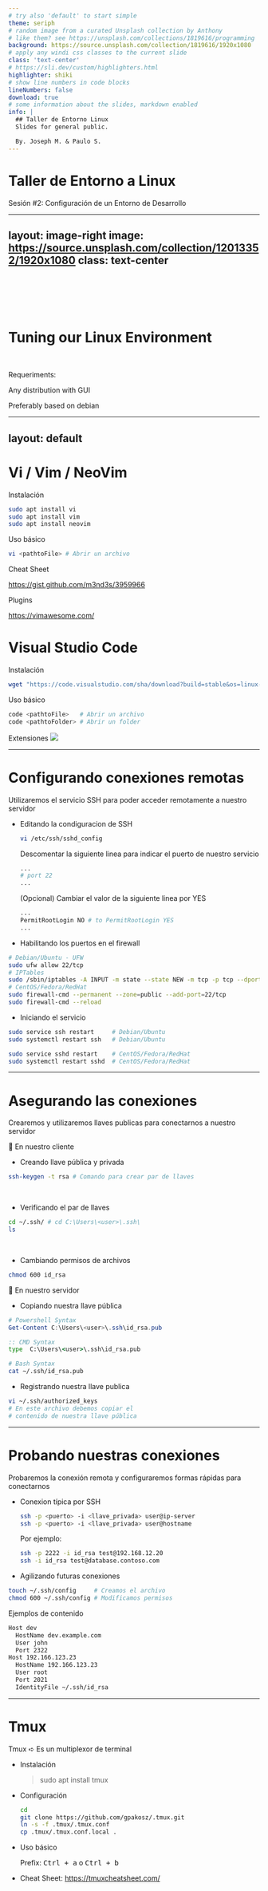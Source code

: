 ```yaml
---
# try also 'default' to start simple
theme: seriph
# random image from a curated Unsplash collection by Anthony
# like them? see https://unsplash.com/collections/1819616/programming
background: https://source.unsplash.com/collection/1819616/1920x1080
# apply any windi css classes to the current slide
class: 'text-center'
# https://sli.dev/custom/highlighters.html
highlighter: shiki
# show line numbers in code blocks
lineNumbers: false
download: true
# some information about the slides, markdown enabled
info: |
  ## Taller de Entorno Linux
  Slides for general public.

  By. Joseph M. & Paulo S.
---
```


# Taller de Entorno a Linux

Sesión #2: Configuración de un Entorno de Desarrollo

---
layout: image-right
image: https://source.unsplash.com/collection/12013352/1920x1080
class: text-center
---

<br><br><br><br>

# Tuning our Linux Environment
<br>

Requeriments:

Any distribution with GUI

Preferably based on debian

---
layout: default
---


<div class="grid grid-cols-2 gap-x-4">
<div>

# Vi / Vim / NeoVim

Instalación
```bash
sudo apt install vi
sudo apt install vim
sudo apt install neovim
```
Uso básico
```bash
vi <pathtoFile> # Abrir un archivo
```

Cheat Sheet

https://gist.github.com/m3nd3s/3959966

Plugins

https://vimawesome.com/

</div>
<div>


# Visual Studio Code

Instalación
```bash
wget "https://code.visualstudio.com/sha/download?build=stable&os=linux-deb-x64" -O code.deb && sudo dpkg -i code.deb && rm code.deb
```
Uso básico
```bash
code <pathtoFile>   # Abrir un archivo
code <pathtoFolder> # Abrir un folder
```

Extensiones
<img src="https://box.misaelabanto.com/Screenshot_1.png" class="justify-center w-40">

</div></div>

---

# Configurando conexiones remotas

Utilizaremos el servicio SSH para poder acceder remotamente a nuestro servidor

<div class="grid grid-cols-2 gap-x-4">
<div>

- Editando la condiguracion de SSH
  ```bash
  vi /etc/ssh/sshd_config
  ```
  Descomentar la siguiente linea para indicar el puerto de nuestro servicio
  ```bash
  ...
  # port 22
  ...
  ```
  (Opcional) Cambiar el valor de la siguiente linea por YES
  ```bash
  ...
  PermitRootLogin NO # to PermitRootLogin YES
  ...
  ```
</div>
<div>

- Habilitando los puertos en el firewall
```bash
# Debian/Ubuntu - UFW
sudo ufw allow 22/tcp
# IPTables
sudo /sbin/iptables -A INPUT -m state --state NEW -m tcp -p tcp --dport 22 -j ACCEPT
# CentOS/Fedora/RedHat
sudo firewall-cmd --permanent --zone=public --add-port=22/tcp
sudo firewall-cmd --reload
```
- Iniciando el servicio

```bash
sudo service ssh restart     # Debian/Ubuntu
sudo systemctl restart ssh   # Debian/Ubuntu

sudo service sshd restart    # CentOS/Fedora/RedHat
sudo systemctl restart sshd  # CentOS/Fedora/RedHat
```
</div>
</div>

---

# Asegurando las conexiones
Crearemos y utilizaremos llaves publicas para conectarnos a nuestro servidor

<div class="grid grid-cols-2 gap-x-4">
<div>
🚨 En nuestro cliente

- Creando llave pública y privada
```bash
ssh-keygen -t rsa # Comando para crear par de llaves
```
<br>

- Verificando el par de llaves
```bash
cd ~/.ssh/ # cd C:\Users\<user>\.ssh\
ls 
```
<br>

- Cambiando permisos de archivos
```bash
chmod 600 id_rsa
```
</div>
<div>
🚨 En nuestro servidor

- Copiando nuestra llave pública
```powershell
# Powershell Syntax
Get-Content C:\Users\<user>\.ssh\id_rsa.pub
```
```bat
:: CMD Syntax
type  C:\Users\<user>\.ssh\id_rsa.pub
```
```bash
# Bash Syntax
cat ~/.ssh/id_rsa.pub
```
- Registrando nuestra llave publica
```bash
vi ~/.ssh/authorized_keys
# En este archivo debemos copiar el 
# contenido de nuestra llave pública
```

</div>
</div>

---

# Probando nuestras conexiones
Probaremos la conexión remota y configuraremos formas rápidas para conectarnos

<div class="grid grid-cols-2 gap-x-4">
<div>

- Conexion típica por SSH

  ```bash
  ssh -p <puerto> -i <llave_privada> user@ip-server
  ssh -p <puerto> -i <llave_privada> user@hostname
  ```
  Por ejemplo:
  ```bash
  ssh -p 2222 -i id_rsa test@192.168.12.20
  ssh -i id_rsa test@database.contoso.com
  ```

</div>
<div>

- Agilizando futuras conexiones

```bash
touch ~/.ssh/config     # Creamos el archivo
chmod 600 ~/.ssh/config # Modificamos permisos
```

Ejemplos de contenido
```bash
Host dev
  HostName dev.example.com
  User john
  Port 2322
Host 192.166.123.23
  HostName 192.166.123.23
  User root
  Port 2021
  IdentityFile ~/.ssh/id_rsa
```
</div>
</div>

---



<div class="grid grid-cols-2 gap-x-4">
<div>

# Tmux

Tmux ➪ Es un multiplexor de terminal

- Instalación
  > sudo apt install tmux
- Configuración
  ```bash
  cd
  git clone https://github.com/gpakosz/.tmux.git
  ln -s -f .tmux/.tmux.conf
  cp .tmux/.tmux.conf.local .
  ```
- Uso básico

  Prefix: <kbd>Ctrl + a</kbd> o <kbd>Ctrl + b</kbd>

- Cheat Sheet: https://tmuxcheatsheet.com/

</div>
<div>
<br><br><br><br><br><br><br><br><br><br><br>
<img src="https://cloud.githubusercontent.com/assets/553208/19740585/85596a5a-9bbf-11e6-8aa1-7c8d9829c008.gif">


</div>
</div>

---

# Trabajando con Dockers - VS Code

<img src="https://box.misaelabanto.com/Remote-VSCode.png" class="w-450">
<br>
<div class="grid grid-cols-2 gap-x-4">
<div>
<img src="https://box.misaelabanto.com/Containers-VSCode.png" class="w-250">
</div>
<div>
<img src="https://box.misaelabanto.com/SSH-VSCode.png" class="w-250">
</div>
</div>


